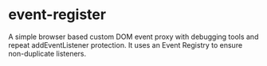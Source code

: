 # event-register
A simple browser based custom DOM event proxy with debugging tools and repeat addEventListener protection. It uses an Event Registry to ensure non-duplicate listeners.
